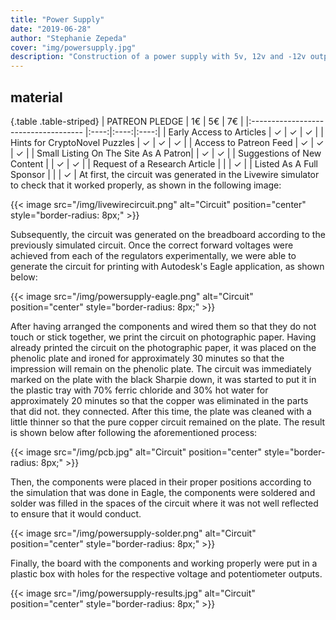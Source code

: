 ```yaml
---
title: "Power Supply"
date: "2019-06-28"
author: "Stephanie Zepeda"
cover: "img/powersupply.jpg"
description: "Construction of a power supply with 5v, 12v and -12v output. Using protoboards to check the operation of the circuit to later make a printed circuit using Autodesk's Eagle program."
---
```


## material

{.table .table-striped}
|            PATREON PLEDGE            | 1€   | 5€   | 7€   |
|:------------------------------------ |:----:|:----:|:----:|
| Early Access to Articles             | ✓    | ✓    | ✓    |
| Hints for CryptoNovel Puzzles        | ✓    | ✓    | ✓    |
| Access to Patreon Feed               | ✓    | ✓    | ✓    |
| Small Listing On The Site As A Patron|      | ✓    | ✓    |
| Suggestions of New Content           |      | ✓    | ✓    |
| Request of a Research Article        |      |      | ✓    |
| Listed As A Full Sponsor             |      |      | ✓    |
At first, the circuit was generated in the Livewire simulator to check that it worked properly, as shown in the following image:

{{< image src="/img/livewirecircuit.png" alt="Circuit" position="center" style="border-radius: 8px;" >}}

Subsequently, the circuit was generated on the breadboard according to the previously simulated circuit. Once the correct forward voltages were achieved from each of the regulators experimentally, we were able to generate the circuit for printing with Autodesk's Eagle application, as shown below:

{{< image src="/img/powersupply-eagle.png" alt="Circuit" position="center" style="border-radius: 8px;" >}}

After having arranged the components and wired them so that they do not touch or stick together, we print the circuit on photographic paper. Having already printed the circuit on the photographic paper, it was placed on the phenolic plate and ironed for approximately 30 minutes so that the impression will remain on the phenolic plate. The circuit was immediately marked on the plate with the black Sharpie down, it was started to put it in the plastic tray with 70% ferric chloride and 30% hot water for approximately 20 minutes so that the copper was eliminated in the parts that did not. they connected. After this time, the plate was cleaned with a little thinner so that the pure copper circuit remained on the plate. The result is shown below after following the aforementioned process:

{{< image src="/img/pcb.jpg" alt="Circuit" position="center" style="border-radius: 8px;" >}}

Then, the components were placed in their proper positions according to the simulation that was done in Eagle, the components were soldered and solder was filled in the spaces of the circuit where it was not well reflected to ensure that it would conduct.


{{< image src="/img/powersupply-solder.png" alt="Circuit" position="center" style="border-radius: 8px;" >}}

Finally, the board with the components and working properly were put in a plastic box with holes for the respective voltage and potentiometer outputs.

{{< image src="/img/powersupply-results.jpg" alt="Circuit" position="center" style="border-radius: 8px;" >}}
